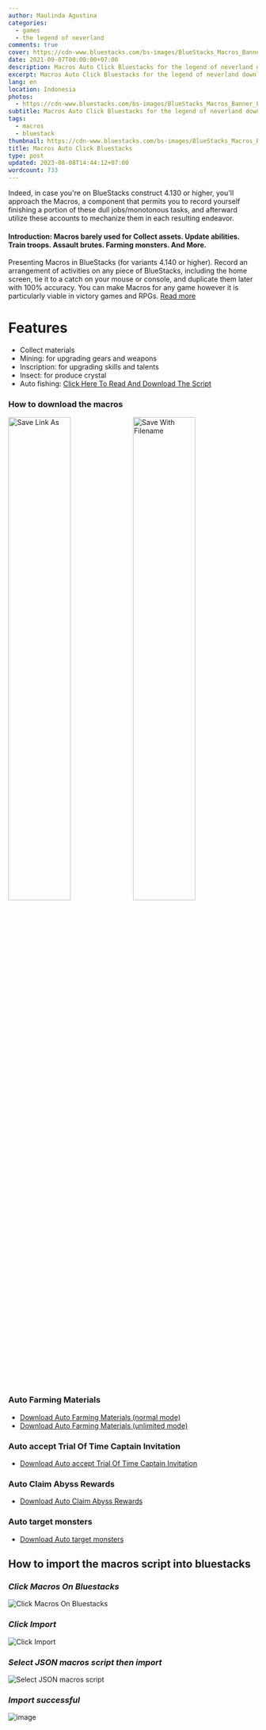 ```yaml
---
author: Maulinda Agustina
categories:
  - games
  - the legend of neverland
comments: true
cover: https://cdn-www.bluestacks.com/bs-images/BlueStacks_Macros_Banner_EN.jpg
date: 2021-09-07T00:00:00+07:00
description: Macros Auto Click Bluestacks for the legend of neverland download
excerpt: Macros Auto Click Bluestacks for the legend of neverland download
lang: en
location: Indonesia
photos:
  - https://cdn-www.bluestacks.com/bs-images/BlueStacks_Macros_Banner_EN.jpg
subtitle: Macros Auto Click Bluestacks for the legend of neverland download
tags:
  - macros
  - bluestack
thumbnail: https://cdn-www.bluestacks.com/bs-images/BlueStacks_Macros_Banner_EN.jpg
title: Macros Auto Click Bluestacks
type: post
updated: 2023-08-08T14:44:12+07:00
wordcount: 733
---
```


Indeed, in case you're on BlueStacks construct 4.130 or higher, you'll approach the Macros, a component that permits you to record yourself finishing a portion of these dull jobs/monotonous tasks, and afterward utilize these accounts to mechanize them in each resulting endeavor.

#### Introduction: Macros barely used for Collect assets. Update abilities. Train troops. Assault brutes. Farming monsters. And More.

Presenting Macros in BlueStacks (for variants 4.140 or higher). Record an arrangement of activities on any piece of BlueStacks, including the home screen, tie it to a catch on your mouse or console, and duplicate them later with 100% accuracy. You can make Macros for any game however it is particularly viable in victory games and RPGs. [Read more](https://www.bluestacks.com/features/macros.html)

# Features

  - Collect materials
  - Mining: for upgrading gears and weapons
  - Inscription: for upgrading skills and talents
  - Insect: for produce crystal
  - Auto fishing: [Click Here To Read And Download The Script](/The%20Legend%20Of%20Neverland/Fishing.html)

### How to download the macros

<div style="clear:both;"></div>
<div style="width: 100%;">
  <img src="https://user-images.githubusercontent.com/12471057/132330527-d978ef5c-aa2d-4387-bf65-bf817ae66c97.png" width="50%" height="auto" alt="Save Link As" style="display:inline-block;float:left;" />
  <img src="https://user-images.githubusercontent.com/12471057/132330641-d0b6dd99-34b4-42c4-81aa-4be7bddfb4b7.png" width="50%" height="auto" alt="Save With Filename" style="display:inline-block;float:left;" />
</div>
<div style="clear:both;"></div>

### Auto Farming Materials

- [Download Auto Farming Materials (normal mode)](Macros/auto%20action%20%5Bn%5D.json)
- [Download Auto Farming Materials (unlimited mode)](Macros/auto%20action%20%5Bu1%5D.json)

### Auto accept Trial Of Time Captain Invitation

- [Download Auto accept Trial Of Time Captain Invitation](Macros/auto%20acc%20tt.json)

### Auto Claim Abyss Rewards

- [Download Auto Claim Abyss Rewards](Macros/auto%20claim%20abyss.json)

### Auto target monsters

- [Download Auto target monsters](Macros/auto%20target.json)

## How to import the macros script into bluestacks

### _Click Macros On Bluestacks_
![Click Macros On Bluestacks](https://user-images.githubusercontent.com/12471057/132939380-d9fbf1d7-2cb1-469a-a29b-cf3f1c33084f.png)
### _Click Import_
![Click Import](https://user-images.githubusercontent.com/12471057/132939401-b1a36399-2d91-46bd-82f9-78cb8e65c985.png)
### _Select JSON macros script then import_
![Select JSON macros script](https://user-images.githubusercontent.com/12471057/132939413-53a2940a-d018-4b04-963c-9968abd6304c.png)
### _Import successful_
![image](https://user-images.githubusercontent.com/12471057/132939502-c9bb6e0c-284b-47a9-84b5-8863af2266f5.png)

